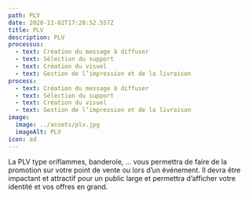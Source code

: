 ```yaml
---
path: PLV
date: 2020-11-02T17:28:52.557Z
title: PLV
description: PLV
processus:
  - text: Création du message à diffuser
  - text: Sélection du support
  - text: Création du visuel
  - text: Gestion de l’impression et de la livraison
process:
  - text: Création du message à diffuser
  - text: Sélection du support
  - text: Création du visuel
  - text: Gestion de l’impression et de la livraison
image:
  image: ../assets/plv.jpg
  imageAlt: PLV
icon: ad
---
```

La PLV type oriflammes, banderole, ... vous permettra de faire de la promotion sur votre point de vente ou lors d’un événement. Il devra être impactant et attractif pour un public large et permettra d’afficher votre identité et vos offres en grand.